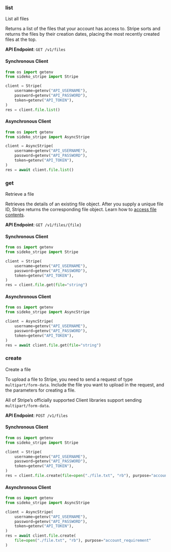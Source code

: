 
### list <a name="list"></a>
List all files

<p>Returns a list of the files that your account has access to. Stripe sorts and returns the files by their creation dates, placing the most recently created files at the top.</p>

**API Endpoint**: `GET /v1/files`

#### Synchronous Client

```python
from os import getenv
from sideko_stripe import Stripe

client = Stripe(
    username=getenv("API_USERNAME"),
    password=getenv("API_PASSWORD"),
    token=getenv("API_TOKEN"),
)
res = client.file.list()
```

#### Asynchronous Client

```python
from os import getenv
from sideko_stripe import AsyncStripe

client = AsyncStripe(
    username=getenv("API_USERNAME"),
    password=getenv("API_PASSWORD"),
    token=getenv("API_TOKEN"),
)
res = await client.file.list()
```

### get <a name="get"></a>
Retrieve a file

<p>Retrieves the details of an existing file object. After you supply a unique file ID, Stripe returns the corresponding file object. Learn how to <a href="/docs/file-upload#download-file-contents">access file contents</a>.</p>

**API Endpoint**: `GET /v1/files/{file}`

#### Synchronous Client

```python
from os import getenv
from sideko_stripe import Stripe

client = Stripe(
    username=getenv("API_USERNAME"),
    password=getenv("API_PASSWORD"),
    token=getenv("API_TOKEN"),
)
res = client.file.get(file="string")
```

#### Asynchronous Client

```python
from os import getenv
from sideko_stripe import AsyncStripe

client = AsyncStripe(
    username=getenv("API_USERNAME"),
    password=getenv("API_PASSWORD"),
    token=getenv("API_TOKEN"),
)
res = await client.file.get(file="string")
```

### create <a name="create"></a>
Create a file

<p>To upload a file to Stripe, you need to send a request of type <code>multipart/form-data</code>. Include the file you want to upload in the request, and the parameters for creating a file.</p>

<p>All of Stripe’s officially supported Client libraries support sending <code>multipart/form-data</code>.</p>

**API Endpoint**: `POST /v1/files`

#### Synchronous Client

```python
from os import getenv
from sideko_stripe import Stripe

client = Stripe(
    username=getenv("API_USERNAME"),
    password=getenv("API_PASSWORD"),
    token=getenv("API_TOKEN"),
)
res = client.file.create(file=open("./file.txt", "rb"), purpose="account_requirement")
```

#### Asynchronous Client

```python
from os import getenv
from sideko_stripe import AsyncStripe

client = AsyncStripe(
    username=getenv("API_USERNAME"),
    password=getenv("API_PASSWORD"),
    token=getenv("API_TOKEN"),
)
res = await client.file.create(
    file=open("./file.txt", "rb"), purpose="account_requirement"
)
```
